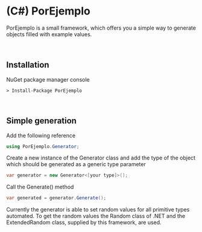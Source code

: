 # (C#) PorEjemplo

PorEjemplo is a small framework, which offers you a simple way to generate objects filled with example values.

<br/>

## Installation

NuGet package manager console

```
> Install-Package PorEjemplo
```

<br/>

## Simple generation

Add the following reference

```csharp
using PorEjemplo.Generator;
```

Create a new instance of the Generator class and add the type of the object which should be generated as a generic type parameter
```csharp
var generator = new Generator<[your type]>();
```

Call the Generate() method
```csharp
var generated = generator.Generate();
```

Currently the generator is able to set random values for all primitive types automated.
To get the random values the Random class of .NET and the ExtendedRandom class, supplied by this framework, are used.
